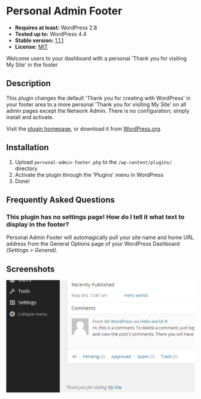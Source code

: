 # Personal Admin Footer

* __Requires at least:__ WordPress 2.8
* __Tested up to:__ WordPress 4.4
* __Stable version:__ [1.1.1](http://downloads.wordpress.org/plugin/personal-admin-footer.latest-stable.zip)
* __License:__ [MIT](http://opensource.org/licenses/MIT)

Welcome users to your dashboard with a personal 'Thank you for visiting My Site' in the footer

## Description

This plugin changes the default 'Thank you for creating with WordPress' in your footer area to a more personal 'Thank you for visiting My Site' on all admin pages except the Network Admin. There is no configuration; simply install and activate.

Visit the [plugin homepage](http://bungeshea.com/plugins/personal-admin-footer/), or download it from [WordPress.org](http://wordpress.org/plugins/personal-admin-footer).

## Installation

1. Upload `personal-admin-footer.php` to the `/wp-content/plugins/` directory
2. Activate the plugin through the 'Plugins' menu in WordPress
3. Done!

## Frequently Asked Questions

### This plugin has no settings page! How do I tell it what text to display in the footer?
Personal Admin Footer will automagically pull your site name and home URL address from the General Options page of your WordPress Dashboard *(Settings > General)*.

## Screenshots

![The footer text displaying in the dashboard](screenshot-1.png)
